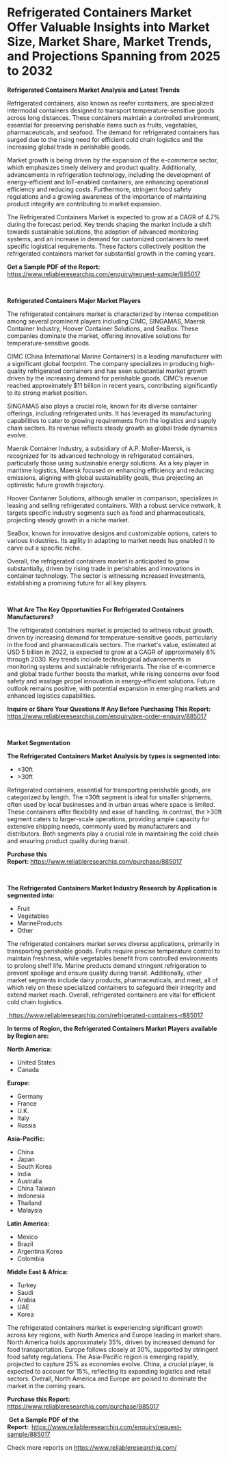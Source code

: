 <p><h1>Refrigerated Containers Market Offer Valuable Insights into Market Size, Market Share, Market Trends, and Projections Spanning from 2025 to 2032</h1></p><p><strong>Refrigerated Containers Market Analysis and Latest Trends</strong></p>
<p><p>Refrigerated containers, also known as reefer containers, are specialized intermodal containers designed to transport temperature-sensitive goods across long distances. These containers maintain a controlled environment, essential for preserving perishable items such as fruits, vegetables, pharmaceuticals, and seafood. The demand for refrigerated containers has surged due to the rising need for efficient cold chain logistics and the increasing global trade in perishable goods.</p><p>Market growth is being driven by the expansion of the e-commerce sector, which emphasizes timely delivery and product quality. Additionally, advancements in refrigeration technology, including the development of energy-efficient and IoT-enabled containers, are enhancing operational efficiency and reducing costs. Furthermore, stringent food safety regulations and a growing awareness of the importance of maintaining product integrity are contributing to market expansion.</p><p>The Refrigerated Containers Market is expected to grow at a CAGR of 4.7% during the forecast period. Key trends shaping the market include a shift towards sustainable solutions, the adoption of advanced monitoring systems, and an increase in demand for customized containers to meet specific logistical requirements. These factors collectively position the refrigerated containers market for substantial growth in the coming years.</p></p>
<p><strong>Get a Sample PDF of the Report:&nbsp;</strong> <a href="https://www.reliableresearchiq.com/enquiry/request-sample/885017?utm_campaign=3046&utm_medium=2&utm_source=Github&utm_content=ia&utm_term=08042025&utm_id=refrigerated-containers">https://www.reliableresearchiq.com/enquiry/request-sample/885017</a></p>
<p>&nbsp;</p>
<p><strong>Refrigerated Containers Major Market Players</strong></p>
<p><p>The refrigerated containers market is characterized by intense competition among several prominent players including CIMC, SINGAMAS, Maersk Container Industry, Hoover Container Solutions, and SeaBox. These companies dominate the market, offering innovative solutions for temperature-sensitive goods.</p><p>CIMC (China International Marine Containers) is a leading manufacturer with a significant global footprint. The company specializes in producing high-quality refrigerated containers and has seen substantial market growth driven by the increasing demand for perishable goods. CIMC’s revenue reached approximately $11 billion in recent years, contributing significantly to its strong market position.</p><p>SINGAMAS also plays a crucial role, known for its diverse container offerings, including refrigerated units. It has leveraged its manufacturing capabilities to cater to growing requirements from the logistics and supply chain sectors. Its revenue reflects steady growth as global trade dynamics evolve.</p><p>Maersk Container Industry, a subsidiary of A.P. Moller-Maersk, is recognized for its advanced technology in refrigerated containers, particularly those using sustainable energy solutions. As a key player in maritime logistics, Maersk focused on enhancing efficiency and reducing emissions, aligning with global sustainability goals, thus projecting an optimistic future growth trajectory.</p><p>Hoover Container Solutions, although smaller in comparison, specializes in leasing and selling refrigerated containers. With a robust service network, it targets specific industry segments such as food and pharmaceuticals, projecting steady growth in a niche market.</p><p>SeaBox, known for innovative designs and customizable options, caters to various industries. Its agility in adapting to market needs has enabled it to carve out a specific niche.</p><p>Overall, the refrigerated containers market is anticipated to grow substantially, driven by rising trade in perishables and innovations in container technology. The sector is witnessing increased investments, establishing a promising future for all key players.</p></p>
<p>&nbsp;</p>
<p><strong>What Are The Key Opportunities For Refrigerated Containers Manufacturers?</strong></p>
<p><p>The refrigerated containers market is projected to witness robust growth, driven by increasing demand for temperature-sensitive goods, particularly in the food and pharmaceuticals sectors. The market's value, estimated at USD 5 billion in 2022, is expected to grow at a CAGR of approximately 8% through 2030. Key trends include technological advancements in monitoring systems and sustainable refrigerants. The rise of e-commerce and global trade further boosts the market, while rising concerns over food safety and wastage propel innovation in energy-efficient solutions. Future outlook remains positive, with potential expansion in emerging markets and enhanced logistics capabilities.</p></p>
<p><strong>Inquire or Share Your Questions If Any Before Purchasing This Report:</strong> <a href="https://www.reliableresearchiq.com/enquiry/pre-order-enquiry/885017?utm_campaign=3046&utm_medium=2&utm_source=Github&utm_content=ia&utm_term=08042025&utm_id=refrigerated-containers">https://www.reliableresearchiq.com/enquiry/pre-order-enquiry/885017</a></p>
<p>&nbsp;</p>
<p><strong>Market Segmentation</strong></p>
<p><strong>The Refrigerated Containers Market Analysis by types is segmented into:</strong></p>
<p><ul><li>≤30ft</li><li>>30ft</li></ul></p>
<p><p>Refrigerated containers, essential for transporting perishable goods, are categorized by length. The ≤30ft segment is ideal for smaller shipments, often used by local businesses and in urban areas where space is limited. These containers offer flexibility and ease of handling. In contrast, the >30ft segment caters to larger-scale operations, providing ample capacity for extensive shipping needs, commonly used by manufacturers and distributors. Both segments play a crucial role in maintaining the cold chain and ensuring product quality during transit.</p></p>
<p><strong>Purchase this Report:&nbsp;</strong><a href="https://www.reliableresearchiq.com/purchase/885017?utm_campaign=3046&utm_medium=2&utm_source=Github&utm_content=ia&utm_term=08042025&utm_id=refrigerated-containers">https://www.reliableresearchiq.com/purchase/885017</a></p>
<p>&nbsp;</p>
<p><strong>The Refrigerated Containers Market Industry Research by Application is segmented into:</strong></p>
<p><ul><li>Fruit</li><li>Vegetables</li><li>MarineProducts</li><li>Other</li></ul></p>
<p><p>The refrigerated containers market serves diverse applications, primarily in transporting perishable goods. Fruits require precise temperature control to maintain freshness, while vegetables benefit from controlled environments to prolong shelf life. Marine products demand stringent refrigeration to prevent spoilage and ensure quality during transit. Additionally, other market segments include dairy products, pharmaceuticals, and meat, all of which rely on these specialized containers to safeguard their integrity and extend market reach. Overall, refrigerated containers are vital for efficient cold chain logistics.</p></p>
<p><a href="https://www.reliableresearchiq.com/refrigerated-containers-r885017?utm_campaign=3046&utm_medium=2&utm_source=Github&utm_content=ia&utm_term=08042025&utm_id=refrigerated-containers">&nbsp;https://www.reliableresearchiq.com/refrigerated-containers-r885017</a></p>
<p><strong>In terms of Region, the Refrigerated Containers Market Players available by Region are:</strong></p>
<p>
    <p> <strong> North America: </strong>
        <ul>
            <li>United States</li>
            <li>Canada</li>
        </ul>
        </p> 
    <p> <strong> Europe: </strong>
        <ul>
            <li>Germany</li>
            <li>France</li>
            <li>U.K.</li>
            <li>Italy</li>
            <li>Russia</li>
        </ul>
        </p> 
    <p> <strong> Asia-Pacific: </strong>
        <ul>
            <li>China</li>
            <li>Japan</li>
            <li>South Korea</li>
            <li>India</li>
            <li>Australia</li>
            <li>China Taiwan</li>
            <li>Indonesia</li>
            <li>Thailand</li>
            <li>Malaysia</li>
        </ul>
        </p> 
    <p> <strong> Latin America: </strong>
        <ul>
            <li>Mexico</li>
            <li>Brazil</li>
            <li>Argentina Korea</li>
            <li>Colombia</li>
        </ul>
        </p> 
    <p> <strong> Middle East & Africa: </strong>
        <ul>
            <li>Turkey</li>
            <li>Saudi</li>
            <li>Arabia</li>
            <li>UAE</li>
            <li>Korea</li>
        </ul>
    </p>
    </p>
<p><p>The refrigerated containers market is experiencing significant growth across key regions, with North America and Europe leading in market share. North America holds approximately 35%, driven by increased demand for food transportation. Europe follows closely at 30%, supported by stringent food safety regulations. The Asia-Pacific region is emerging rapidly, projected to capture 25% as economies evolve. China, a crucial player, is expected to account for 15%, reflecting its expanding logistics and retail sectors. Overall, North America and Europe are poised to dominate the market in the coming years.</p></p>
<p><strong>Purchase this Report: </strong><a href="https://www.reliableresearchiq.com/purchase/885017?utm_campaign=3046&utm_medium=2&utm_source=Github&utm_content=ia&utm_term=08042025&utm_id=refrigerated-containers">https://www.reliableresearchiq.com/purchase/885017</a></p>
<p>&nbsp;<strong>Get a Sample PDF of the Report:&nbsp;&nbsp;</strong><a href="https://www.reliableresearchiq.com/enquiry/request-sample/885017?utm_campaign=3046&utm_medium=2&utm_source=Github&utm_content=ia&utm_term=08042025&utm_id=refrigerated-containers">https://www.reliableresearchiq.com/enquiry/request-sample/885017</a></p>
<p><strong></strong></p>
<p>Check more reports on <a href="https://www.reliableresearchiq.com/?utm_campaign=3046&utm_medium=2&utm_source=Github&utm_content=ia&utm_term=08042025&utm_id=refrigerated-containers">https://www.reliableresearchiq.com/</a></p>